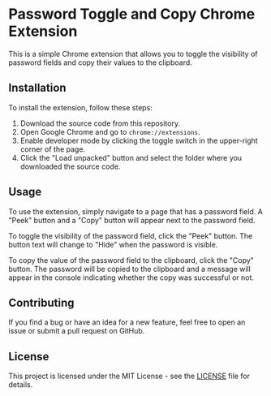 # Password Toggle and Copy Chrome Extension

This is a simple Chrome extension that allows you to toggle the visibility of password fields and copy their values to the clipboard. 

## Installation

To install the extension, follow these steps:

1. Download the source code from this repository.
2. Open Google Chrome and go to `chrome://extensions`.
3. Enable developer mode by clicking the toggle switch in the upper-right corner of the page.
4. Click the "Load unpacked" button and select the folder where you downloaded the source code.

## Usage

To use the extension, simply navigate to a page that has a password field. A "Peek" button and a "Copy" button will appear next to the password field. 

To toggle the visibility of the password field, click the "Peek" button. The button text will change to "Hide" when the password is visible.

To copy the value of the password field to the clipboard, click the "Copy" button. The password will be copied to the clipboard and a message will appear in the console indicating whether the copy was successful or not.

## Contributing

If you find a bug or have an idea for a new feature, feel free to open an issue or submit a pull request on GitHub. 

## License

This project is licensed under the MIT License - see the [LICENSE](LICENSE) file for details.